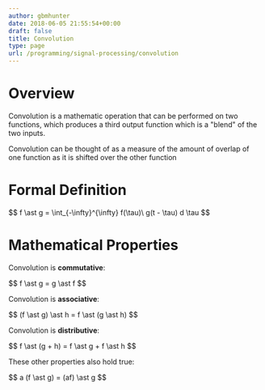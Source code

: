 ```yaml
---
author: gbmhunter
date: 2018-06-05 21:55:54+00:00
draft: false
title: Convolution
type: page
url: /programming/signal-processing/convolution
---
```


# Overview

Convolution is a mathematic operation that can be performed on two functions, which produces a third output function which is a "blend" of the two inputs.

Convolution can be thought of as a measure of the amount of overlap of one function as it is shifted over the other function

# Formal Definition

<div>$$ f \ast g = \int_{-\infty}^{\infty} f(\tau)\ g(t - \tau) d \tau $$</div>

# Mathematical Properties

Convolution is **commutative**:

<div>$$ f \ast g = g \ast f $$</div>

Convolution is **associative**:

<div>$$ (f \ast g) \ast h = f \ast (g \ast h) $$</div>

Convolution is **distributive**:

<div>$$ f \ast (g + h) = f \ast g + f \ast h $$</div>

These other properties also hold true:

<div>$$ a (f \ast g) = (af) \ast g $$</div>
